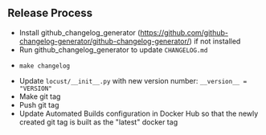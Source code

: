 ## Release Process

 * Install github_changelog_generator (https://github.com/github-changelog-generator/github-changelog-generator/) if not installed 
 * Run github_changelog_generator to update `CHANGELOG.md`
  - `make changelog`
 * Update `locust/__init__.py` with new version number: `__version__ = "VERSION"`
 * Make git tag
 * Push git tag
 * Update Automated Builds configuration in Docker Hub so that the newly created 
   git tag is built as the "latest" docker tag

